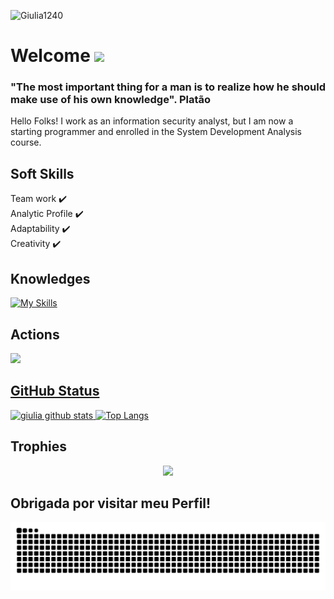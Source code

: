 <p align="left"><img src="https://komarev.com/ghpvc/?username=Giulia1240" alt="Giulia1240" /></p>

# Welcome <img height="25" src="https://media.tenor.com/images/40e2ee288bacb782ecb04170b65b21f7/tenor.gif"/>

 ### "The most important thing for a man is to realize how he should make use of his own knowledge". Platão 

Hello Folks! I work as an information security analyst, but I am now a starting programmer and enrolled in the System Development Analysis course.

## Soft Skills
Team work :heavy_check_mark: <br>
Analytic Profile :heavy_check_mark: <br>
Adaptability :heavy_check_mark: <br>
Creativity :heavy_check_mark: <br>

## Knowledges
[![My Skills](https://skillicons.dev/icons?i=c,js,java,python,html,postgres,mysql,graphql,kubernetes,docker,terraform,gitlab,linux,windows)](https://skillicons.dev)

## Actions
<p>
  <a href="https://github.com/Giulia1240"><img src="https://count.getloli.com/get/@:Giulia1240?theme=minecraft" width="50%"/>
</p>
   
## GitHub Status
 ![giulia github stats](https://github-readme-stats.vercel.app/api?username=Giulia1240&show_icons=true&theme=nightowl)
 [![Top Langs](https://github-readme-stats.vercel.app/api/top-langs/?username=Giulia1240&layout=compact&theme=nightowl)](https://github.com/Giulia1240/github-readme-stats)
 
## Trophies
<p align="center">
<img src="https://github-profile-trophy.vercel.app/?username=Giulia1240&theme=juicyfresh"/><a>


## Obrigada por visitar meu Perfil!

<img src="https://github.com/VishwaGauravIn/VishwaGauravIn/blob/output/github-contribution-grid-snake-dark.svg">


 
